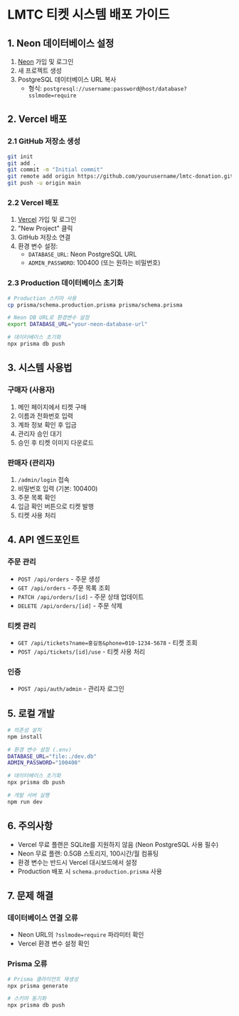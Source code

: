 # LMTC 티켓 시스템 배포 가이드

## 1. Neon 데이터베이스 설정

1. [Neon](https://neon.tech) 가입 및 로그인
2. 새 프로젝트 생성
3. PostgreSQL 데이터베이스 URL 복사
   - 형식: `postgresql://username:password@host/database?sslmode=require`

## 2. Vercel 배포

### 2.1 GitHub 저장소 생성
```bash
git init
git add .
git commit -m "Initial commit"
git remote add origin https://github.com/yourusername/lmtc-donation.git
git push -u origin main
```

### 2.2 Vercel 배포
1. [Vercel](https://vercel.com) 가입 및 로그인
2. "New Project" 클릭
3. GitHub 저장소 연결
4. 환경 변수 설정:
   - `DATABASE_URL`: Neon PostgreSQL URL
   - `ADMIN_PASSWORD`: 100400 (또는 원하는 비밀번호)

### 2.3 Production 데이터베이스 초기화
```bash
# Production 스키마 사용
cp prisma/schema.production.prisma prisma/schema.prisma

# Neon DB URL로 환경변수 설정
export DATABASE_URL="your-neon-database-url"

# 데이터베이스 초기화
npx prisma db push
```

## 3. 시스템 사용법

### 구매자 (사용자)
1. 메인 페이지에서 티켓 구매
2. 이름과 전화번호 입력
3. 계좌 정보 확인 후 입금
4. 관리자 승인 대기
5. 승인 후 티켓 이미지 다운로드

### 판매자 (관리자)
1. `/admin/login` 접속
2. 비밀번호 입력 (기본: 100400)
3. 주문 목록 확인
4. 입금 확인 버튼으로 티켓 발행
5. 티켓 사용 처리

## 4. API 엔드포인트

### 주문 관리
- `POST /api/orders` - 주문 생성
- `GET /api/orders` - 주문 목록 조회
- `PATCH /api/orders/[id]` - 주문 상태 업데이트
- `DELETE /api/orders/[id]` - 주문 삭제

### 티켓 관리
- `GET /api/tickets?name=홍길동&phone=010-1234-5678` - 티켓 조회
- `POST /api/tickets/[id]/use` - 티켓 사용 처리

### 인증
- `POST /api/auth/admin` - 관리자 로그인

## 5. 로컬 개발

```bash
# 의존성 설치
npm install

# 환경 변수 설정 (.env)
DATABASE_URL="file:./dev.db"
ADMIN_PASSWORD="100400"

# 데이터베이스 초기화
npx prisma db push

# 개발 서버 실행
npm run dev
```

## 6. 주의사항

- Vercel 무료 플랜은 SQLite를 지원하지 않음 (Neon PostgreSQL 사용 필수)
- Neon 무료 플랜: 0.5GB 스토리지, 100시간/월 컴퓨팅
- 환경 변수는 반드시 Vercel 대시보드에서 설정
- Production 배포 시 `schema.production.prisma` 사용

## 7. 문제 해결

### 데이터베이스 연결 오류
- Neon URL의 `?sslmode=require` 파라미터 확인
- Vercel 환경 변수 설정 확인

### Prisma 오류
```bash
# Prisma 클라이언트 재생성
npx prisma generate

# 스키마 동기화
npx prisma db push
```